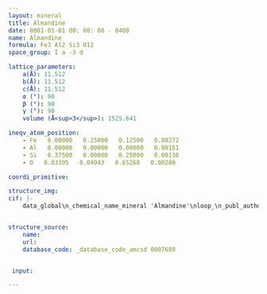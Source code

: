 ```yaml
---
layout: mineral
title: Almandine
date: 0001-01-01 00: 00: 00 - 0400
name: Almandine
formula: Fe3 Al2 Si3 O12
space_group: I a -3 d

lattice_parameters:
    a(Å): 11.512
    b(Å): 11.512
    c(Å): 11.512
    α (°): 90
    β (°): 90
    γ (°): 90
    volume (Å<sup>3</sup>): 1525.641

ineqv_atom_position: 
    - Fe   0.00000   0.25000   0.12500   0.00272
    - Al   0.00000   0.00000   0.00000   0.00151
    - Si   0.37500   0.00000   0.25000   0.00136
    - O   0.03395   0.04943   0.65268   0.00280

coordi_primitive: 

structure_img: 
cif: |-
    data_global\n_chemical_name_mineral 'Almandine'\nloop_\n_publ_author_name\n'Geiger C A'\n'Armbruster T'\n'Lager G A'\n'Jiang K'\n'Lottermoser W'\n'Amthauer G'\n_journal_name_full 'Physics and Chemistry of Minerals'\n_journal_volume 19 \n_journal_year 1992\n_journal_page_first 121\n_journal_page_last 126\n_publ_section_title\n;\n A combined temperature dependent 57Fe Mossbauer and single crystal\n X-ray diffraction study of synthetic almandine: evidence for the\n Gol'danskii-Karyagin Effect\n Sample: T = 100 K\n;\n_database_code_amcsd 0007689\n_chemical_formula_sum 'Fe3 Al2 Si3 O12'\n_cell_length_a 11.512\n_cell_length_b 11.512\n_cell_length_c 11.512\n_cell_angle_alpha 90\n_cell_angle_beta 90\n_cell_angle_gamma 90\n_cell_volume 1525.641\n_exptl_crystal_density_diffrn      4.334\n_symmetry_space_group_name_H-M 'I a -3 d'\nloop_\n_space_group_symop_operation_xyz\n  'x,y,z'\n  '1/2+x,1/2+y,1/2+z'\n  'z,1/2-x,1/2+y'\n  '1/2+z,-x,+y'\n  '-y,1/2+z,1/2-x'\n  '1/2-y,+z,-x'\n  'x,1/2-y,1/2+z'\n  '1/2+x,-y,+z'\n  '-z,1/2+x,1/2-y'\n  '1/2-z,+x,-y'\n  'y,1/2-z,1/2+x'\n  '1/2+y,-z,+x'\n  '-x,1/2+y,1/2-z'\n  '1/2-x,+y,-z'\n  '3/4+x,1/4-z,3/4-y'\n  '1/4+x,3/4-z,1/4-y'\n  '3/4-z,1/4+y,3/4+x'\n  '1/4-z,3/4+y,1/4+x'\n  '3/4+y,1/4-x,3/4-z'\n  '1/4+y,3/4-x,1/4-z'\n  '3/4-x,1/4+z,3/4+y'\n  '1/4-x,3/4+z,1/4+y'\n  '3/4+z,1/4-y,3/4-x'\n  '1/4+z,3/4-y,1/4-x'\n  '3/4-y,1/4+x,3/4+z'\n  '1/4-y,3/4+x,1/4+z'\n  '1/4+x,1/4+z,1/4+y'\n  '3/4+x,3/4+z,3/4+y'\n  '1/4-z,1/4-y,1/4-x'\n  '3/4-z,3/4-y,3/4-x'\n  '1/4+y,1/4+x,1/4+z'\n  '3/4+y,3/4+x,3/4+z'\n  '1/4-x,1/4-z,1/4-y'\n  '3/4-x,3/4-z,3/4-y'\n  '1/4+z,1/4+y,1/4+x'\n  '3/4+z,3/4+y,3/4+x'\n  '1/4-y,1/4-x,1/4-z'\n  '3/4-y,3/4-x,3/4-z'\n  '1/2+z,x,1/2-y'\n  '+z,1/2+x,-y'\n  '1/2-y,-z,1/2+x'\n  '-y,1/2-z,+x'\n  '1/2+x,y,1/2-z'\n  '+x,1/2+y,-z'\n  '1/2-z,-x,1/2+y'\n  '-z,1/2-x,+y'\n  '1/2+y,z,1/2-x'\n  '+y,1/2+z,-x'\n  '1/2-x,-y,1/2+z'\n  '-x,1/2-y,+z'\n  '1/2-z,1/2+x,y'\n  '-z,+x,1/2+y'\n  '1/2+y,1/2-z,-x'\n  '+y,-z,1/2-x'\n  '1/2-x,1/2+y,z'\n  '-x,+y,1/2+z'\n  '1/2+z,1/2-x,-y'\n  '+z,-x,1/2-y'\n  '1/2-y,1/2+z,x'\n  '-y,+z,1/2+x'\n  '1/2+x,1/2-y,-z'\n  '+x,-y,1/2-z'\n  '3/4-x,3/4+z,1/4-y'\n  '1/4-x,1/4+z,3/4-y'\n  '3/4+z,3/4-y,1/4+x'\n  '1/4+z,1/4-y,3/4+x'\n  '3/4-y,3/4+x,1/4-z'\n  '1/4-y,1/4+x,3/4-z'\n  '3/4+x,3/4-z,1/4+y'\n  '1/4+x,1/4-z,3/4+y'\n  '3/4-z,3/4+y,1/4-x'\n  '1/4-z,1/4+y,3/4-x'\n  '3/4+y,3/4-x,1/4+z'\n  '1/4+y,1/4-x,3/4+z'\n  '1/4-x,3/4-z,3/4+y'\n  '3/4-x,1/4-z,1/4+y'\n  '1/4+z,3/4+y,3/4-x'\n  '3/4+z,1/4+y,1/4-x'\n  '1/4-y,3/4-x,3/4+z'\n  '3/4-y,1/4-x,1/4+z'\n  '1/4+x,3/4+z,3/4-y'\n  '3/4+x,1/4+z,1/4-y'\n  '1/4-z,3/4-y,3/4+x'\n  '3/4-z,1/4-y,1/4+x'\n  '1/4+y,3/4+x,3/4-z'\n  '3/4+y,1/4+x,1/4-z'\n  '-z,-x,-y'\n  '1/2-z,1/2-x,1/2-y'\n  'y,z,x'\n  '1/2+y,1/2+z,1/2+x'\n  '-x,-y,-z'\n  '1/2-x,1/2-y,1/2-z'\n  'z,x,y'\n  '1/2+z,1/2+x,1/2+y'\n  '-y,-z,-x'\n  '1/2-y,1/2-z,1/2-x'\nloop_\n_atom_site_label\n_atom_site_fract_x\n_atom_site_fract_y\n_atom_site_fract_z\n_atom_site_U_iso_or_equiv\nFe   0.00000   0.25000   0.12500   0.00272\nAl   0.00000   0.00000   0.00000   0.00151\nSi   0.37500   0.00000   0.25000   0.00136\nO   0.03395   0.04943   0.65268   0.00280\nloop_\n_atom_site_aniso_label\n_atom_site_aniso_U_11\n_atom_site_aniso_U_22\n_atom_site_aniso_U_33\n_atom_site_aniso_U_12\n_atom_site_aniso_U_13\n_atom_site_aniso_U_23\nFe 0.00335 0.00335 0.00129 0.00026 0.00000 0.00000\nAl 0.00151 0.00151 0.00151 0.00006 0.00006 0.00006\nSi 0.00120 0.00141 0.00141 0.00000 0.00000 0.00000\nO 0.00280 0.00320 0.00240 0.00060 -0.00070 -0.00010\n\n


structure_source: 
    name: 
    url:
    database_code: _database_code_amcsd 0007689


 input:

---
```

